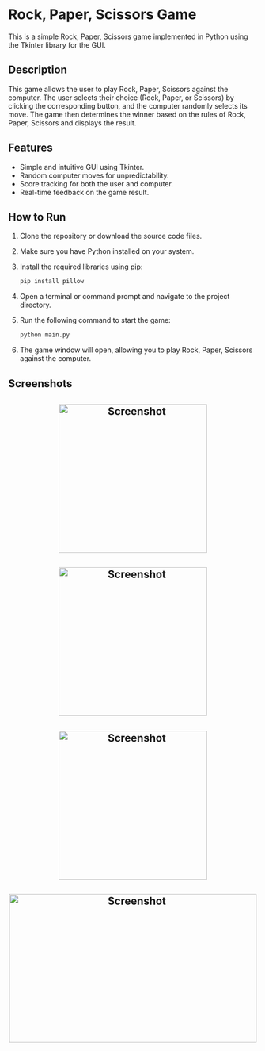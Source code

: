 # Rock, Paper, Scissors Game

This is a simple Rock, Paper, Scissors game implemented in Python using the Tkinter library for the GUI.

## Description

This game allows the user to play Rock, Paper, Scissors against the computer. The user selects their choice (Rock, Paper, or Scissors) by clicking the corresponding button, and the computer randomly selects its move. The game then determines the winner based on the rules of Rock, Paper, Scissors and displays the result.

## Features

- Simple and intuitive GUI using Tkinter.
- Random computer moves for unpredictability.
- Score tracking for both the user and computer.
- Real-time feedback on the game result.

## How to Run
1. Clone the repository or download the source code files.

2. Make sure you have Python installed on your system.

3. Install the required libraries using pip:
    ```bash
    pip install pillow

4. Open a terminal or command prompt and navigate to the project directory.

5. Run the following command to start the game:
    ```bash
    python main.py

6. The game window will open, allowing you to play Rock, Paper, Scissors against the computer.

## Screenshots
<div>
   <h2 align="center"><img src="./Screenshots/Screenshot1.png" alt="Screenshot" width="300" height="300"></h2>
   <h2 align="center"><img src="./Screenshots/Screenshot2.png" alt="Screenshot" width="300" height="300"></h2>
   <h2 align="center"><img src="./Screenshots/Screenshot3.png" alt="Screenshot"   width="300" height="300"></h2>
   <h2 align="center"><img src="./Screenshots/Screenshot4.png" alt="Screenshot"   width="500" height="300"></h2>
</div>
